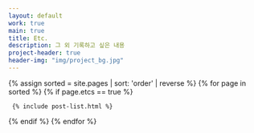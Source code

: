 ```yaml
---
layout: default
work: true
main: true
title: Etc.
description: 그 외 기록하고 싶은 내용
project-header: true
header-img: "img/project_bg.jpg"
---
```


<div class="catalogue">
{% assign sorted = site.pages | sort: 'order' | reverse %}
{% for page in sorted %}
{% if page.etcs == true %}

     {% include post-list.html %}

{% endif %}
{% endfor %}
</div>